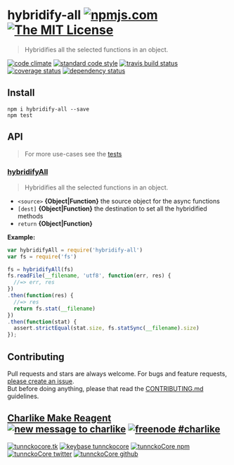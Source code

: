 # hybridify-all [![npmjs.com][npmjs-img]][npmjs-url] [![The MIT License][license-img]][license-url] 

> Hybridifies all the selected functions in an object.

[![code climate][codeclimate-img]][codeclimate-url] [![standard code style][standard-img]][standard-url] [![travis build status][travis-img]][travis-url] [![coverage status][coveralls-img]][coveralls-url] [![dependency status][david-img]][david-url]


## Install
```
npm i hybridify-all --save
npm test
```


## API
> For more use-cases see the [tests](./test.js)

### [hybridifyAll](./index.js#L41)
> Hybridifies all the selected functions in an object.

- `<source>` **{Object|Function}** the source object for the async functions  
- `[dest]` **{Object|Function}** the destination to set all the hybridified methods
- `return` **{Object|Function}**

**Example:**

```js
var hybridifyAll = require('hybridify-all')
var fs = require('fs')

fs = hybridifyAll(fs)
fs.readFile(__filename, 'utf8', function(err, res) {
  //=> err, res
})
.then(function(res) {
  //=> res
  return fs.stat(__filename)
})
.then(function(stat) {
  assert.strictEqual(stat.size, fs.statSync(__filename).size)
});
```


## Contributing

Pull requests and stars are always welcome. For bugs and feature requests, [please create an issue](https://github.com/hybridables/hybridify-all/issues/new).  
But before doing anything, please that read the [CONTRIBUTING.md](./CONTRIBUTING.md) guidelines.


## [Charlike Make Reagent](http://j.mp/1stW47C) [![new message to charlike][new-message-img]][new-message-url] [![freenode #charlike][freenode-img]][freenode-url]

[![tunnckocore.tk][author-www-img]][author-www-url] [![keybase tunnckocore][keybase-img]][keybase-url] [![tunnckoCore npm][author-npm-img]][author-npm-url] [![tunnckoCore twitter][author-twitter-img]][author-twitter-url] [![tunnckoCore github][author-github-img]][author-github-url]


[npmjs-url]: https://www.npmjs.com/package/hybridify-all
[npmjs-img]: https://img.shields.io/npm/v/hybridify-all.svg?label=hybridify-all

[license-url]: https://github.com/hybridables/hybridify-all/blob/master/LICENSE.md
[license-img]: https://img.shields.io/badge/license-MIT-blue.svg


[codeclimate-url]: https://codeclimate.com/github/hybridables/hybridify-all
[codeclimate-img]: https://img.shields.io/codeclimate/github/hybridables/hybridify-all.svg

[travis-url]: https://travis-ci.org/hybridables/hybridify-all
[travis-img]: https://img.shields.io/travis/hybridables/hybridify-all.svg

[coveralls-url]: https://coveralls.io/r/hybridables/hybridify-all
[coveralls-img]: https://img.shields.io/coveralls/hybridables/hybridify-all.svg

[david-url]: https://david-dm.org/hybridables/hybridify-all
[david-img]: https://img.shields.io/david/hybridables/hybridify-all.svg

[standard-url]: https://github.com/feross/standard
[standard-img]: https://img.shields.io/badge/code%20style-standard-brightgreen.svg


[author-www-url]: http://www.tunnckocore.tk
[author-www-img]: https://img.shields.io/badge/www-tunnckocore.tk-fe7d37.svg

[keybase-url]: https://keybase.io/tunnckocore
[keybase-img]: https://img.shields.io/badge/keybase-tunnckocore-8a7967.svg

[author-npm-url]: https://www.npmjs.com/~tunnckocore
[author-npm-img]: https://img.shields.io/badge/npm-~tunnckocore-cb3837.svg

[author-twitter-url]: https://twitter.com/tunnckoCore
[author-twitter-img]: https://img.shields.io/badge/twitter-@tunnckoCore-55acee.svg

[author-github-url]: https://github.com/tunnckoCore
[author-github-img]: https://img.shields.io/badge/github-@tunnckoCore-4183c4.svg

[freenode-url]: http://webchat.freenode.net/?channels=charlike
[freenode-img]: https://img.shields.io/badge/freenode-%23charlike-5654a4.svg

[new-message-url]: https://github.com/tunnckoCore/messages
[new-message-img]: https://img.shields.io/badge/send%20me-message-green.svg